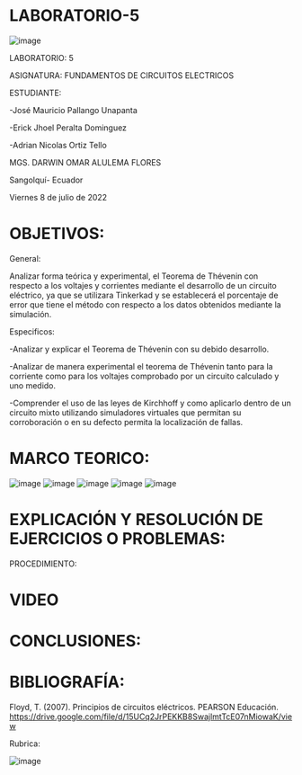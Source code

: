 # LABORATORIO-5




![image](https://user-images.githubusercontent.com/105695077/169195292-caeb0d12-8f66-4f08-bb58-2efffc44ccf5.png)




LABORATORIO: 5



ASIGNATURA: FUNDAMENTOS DE CIRCUITOS ELECTRICOS

ESTUDIANTE: 

-José Mauricio Pallango Unapanta

-Erick Jhoel Peralta Dominguez

-Adrian Nicolas Ortiz Tello 

MGS. DARWIN OMAR ALULEMA FLORES

Sangolquí- Ecuador

Viernes 8 de julio de 2022

# OBJETIVOS:

General:

Analizar forma teórica y experimental, el Teorema de Thévenin con respecto a los voltajes y corrientes mediante el desarrollo de un circuito eléctrico, ya que se utilizara Tinkerkad y se establecerá el porcentaje de error que tiene el método con respecto a los datos obtenidos mediante la simulación.

Especificos:

-Analizar y explicar el Teorema de Thévenin con su debido desarrollo.

-Analizar de manera experimental el teorema de Thévenin tanto para la corriente como para los voltajes comprobado por un circuito calculado y uno medido.

-Comprender el uso de las leyes de Kirchhoff y como aplicarlo dentro de un circuito mixto utilizando simuladores virtuales que permitan su corroboración o en su defecto permita la localización de fallas.

# MARCO TEORICO:

![image](https://user-images.githubusercontent.com/105695077/178005205-60b7e7c8-e00b-463a-af06-553787767e72.png)
![image](https://user-images.githubusercontent.com/105695077/178005255-ccc8151b-9ca9-4363-918f-65280153464c.png)
![image](https://user-images.githubusercontent.com/105695077/178005302-a6afd3a3-cf75-4d06-8d49-8fc312d3e943.png)
![image](https://user-images.githubusercontent.com/105695077/178005356-18657ae0-4852-4eaf-a7fe-a6c2624d68a4.png)
![image](https://user-images.githubusercontent.com/105695077/178005422-4448dea6-2deb-4ad2-88c2-877c42a14b6f.png)

# EXPLICACIÓN Y RESOLUCIÓN DE EJERCICIOS O PROBLEMAS:

PROCEDIMIENTO:

# VIDEO

# CONCLUSIONES:

# BIBLIOGRAFÍA:

Floyd, T. (2007). Principios de circuitos eléctricos. PEARSON Educación. https://drive.google.com/file/d/15UCq2JrPEKKB8SwajlmtTcE07nMiowaK/view

Rubrica:

![image](https://user-images.githubusercontent.com/105695077/169549221-6a6d7d81-301f-4ae6-adad-f0a59a65b83e.png)


